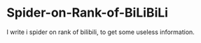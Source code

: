# Spider-on-Rank-of-BiLiBiLi
I write i spider on rank of bilibili, to get some useless information.
